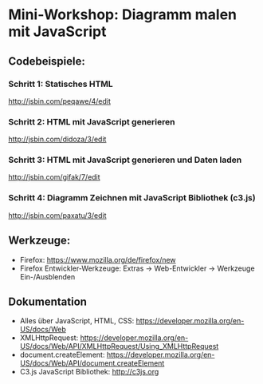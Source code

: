 # Mini-Workshop: Diagramm malen mit JavaScript

## Codebeispiele:

### Schritt 1: Statisches HTML
http://jsbin.com/peqawe/4/edit

### Schritt 2: HTML mit JavaScript generieren
http://jsbin.com/didoza/3/edit

### Schritt 3: HTML mit JavaScript generieren und Daten laden
http://jsbin.com/gifak/7/edit

### Schritt 4: Diagramm Zeichnen mit JavaScript Bibliothek (c3.js)
http://jsbin.com/paxatu/3/edit

## Werkzeuge:
- Firefox: https://www.mozilla.org/de/firefox/new
- Firefox Entwickler-Werkzeuge: Extras -> Web-Entwickler -> Werkzeuge Ein-/Ausblenden

## Dokumentation
- Alles über JavaScript, HTML, CSS: https://developer.mozilla.org/en-US/docs/Web
- XMLHttpRequest: https://developer.mozilla.org/en-US/docs/Web/API/XMLHttpRequest/Using_XMLHttpRequest
- document.createElement: https://developer.mozilla.org/en-US/docs/Web/API/document.createElement
- C3.js JavaScript Bibliothek: http://c3js.org
